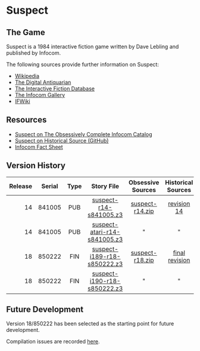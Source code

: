 # Suspect

## The Game

Suspect is a 1984 interactive fiction game written by Dave Lebling and published by Infocom.

The following sources provide further information on Suspect:

* [Wikipedia](https://en.wikipedia.org/wiki/Suspect_(video_game))
* [The Digital Antiquarian](https://www.filfre.net/2013/11/suspect/)
* [The Interactive Fiction Database](https://ifdb.tads.org/viewgame?id=tdbss1ekrp4ua7h4)
* [The Infocom Gallery](http://gallery.guetech.org/suspect/suspect.html)
* [IFWiki](http://www.ifwiki.org/index.php/Suspect)

## Resources

* [Suspect on The Obsessively Complete Infocom Catalog](https://eblong.com/infocom/#suspect)
* [Suspect on Historical Source (GitHub)](https://github.com/historicalsource/suspect)
* [Infocom Fact Sheet](http://pdd.if-legends.org/infocom/fact-sheet.txt)

## Version History

| Release | Serial | Type | Story File                     | Obsessive Sources | Historical Sources |
| -------:|:------:|:----:|:------------------------------:|:-----------------:|:------------------:|
|      14 | 841005 |  PUB |       [suspect-r14-s841005.z3] | [suspect-r14.zip] |      [revision 14] |
|      14 | 841005 |  PUB | [suspect-atari-r14-s841005.z3] |                 " |                  " |
|      18 | 850222 |  FIN |  [suspect-i189-r18-s850222.z3] | [suspect-r18.zip] |   [final revision] |
|      18 | 850222 |  FIN |  [suspect-i190-r18-s850222.z3] |                 " |                  " |

[suspect-r14-s841005.z3]: https://eblong.com/infocom/gamefiles/suspect-r14-s841005.z3
[suspect-r14.zip]: https://eblong.com/infocom/sources/suspect-r14.zip
[revision 14]: https://github.com/historicalsource/suspect/tree/1c8c4fcccba939d7467d8a0d4954278e5588052a

[suspect-atari-r14-s841005.z3]: https://eblong.com/infocom/gamefiles/suspect-atari-r14-s841005.z3

[suspect-i189-r18-s850222.z3]: https://eblong.com/infocom/gamefiles/suspect-i189-r18-s850222.z3
[suspect-r18.zip]: https://eblong.com/infocom/sources/suspect-r18.zip
[final revision]: https://github.com/historicalsource/suspect/tree/1f1c2b156714084d162f0d4f8da5d0f96bb54d0c

[suspect-i190-r18-s850222.z3]: https://eblong.com/infocom/gamefiles/suspect-i190-r18-s850222.z3

## Future Development

Version 18/850222 has been selected as the starting point for future development.

Compilation issues are recorded [here](https://github.com/the-infocom-files/suspect/issues/2).
